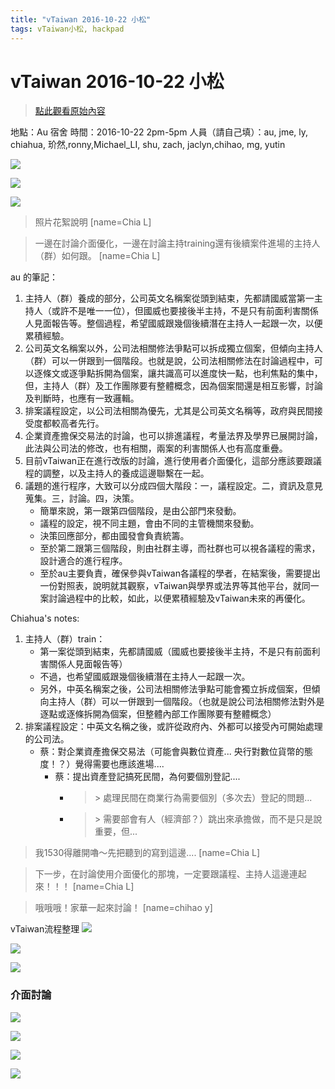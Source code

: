```yaml
---
title: "vTaiwan 2016-10-22 小松"
tags: vTaiwan小松, hackpad
---
```


# vTaiwan 2016-10-22 小松

> [點此觀看原始內容](https://g0v.hackpad.tw/XS7DoCGwObg)

地點：Au 宿舍
時間：2016-10-22 2pm-5pm
人員（請自己填）：au, jme, ly, chiahua, 玠然,ronny,Michael_LI, shu, zach, jaclyn,chihao, mg, yutin

![](https://g0vhackmd.blob.core.windows.net/g0v-hackmd-images/upload_4e6295fa3d438df32006c083e920abc6)

![](https://g0vhackmd.blob.core.windows.net/g0v-hackmd-images/upload_d6abb7fa889c7237db714d24f9bd1497)

![](https://g0vhackmd.blob.core.windows.net/g0v-hackmd-images/upload_a9ba90d20da70c770367d0f878edde0b)

> 照片花絮說明
> [name=Chia L]

> 一邊在討論介面優化，一邊在討論主持training還有後續案件進場的主持人（群）如何跟。
> [name=Chia L]


au 的筆記：
1.  主持人（群）養成的部分，公司英文名稱案從頭到結束，先都請國威當第一主持人（或許不是唯一一位），但國威也要接後半主持，不是只有前面利害關係人見面報告等。整個過程，希望國威跟幾個後續潛在主持人一起跟一次，以便累積經驗。
2.  公司英文名稱案以外，公司法相關修法爭點可以拆成獨立個案，但傾向主持人（群）可以一併跟到一個階段。也就是說，公司法相關修法在討論過程中，可以逐條文或逐爭點拆開為個案，讓共識高可以進度快一點，也利焦點的集中，但，主持人（群）及工作團隊要有整體概念，因為個案間還是相互影響，討論及判斷時，也應有一致邏輯。
3.  排案議程設定，以公司法相關為優先，尤其是公司英文名稱等，政府與民間接受度都較高者先行。
4.  企業資產擔保交易法的討論，也可以排進議程，考量法界及學界已展開討論，此法與公司法的修改，也有相關，兩案的利害關係人也有高度重疊。
5.  目前vTaiwan正在進行改版的討論，進行使用者介面優化，這部分應該要跟議程的調整，以及主持人的養成這邊聯繫在一起。
6.  議題的進行程序，大致可以分成四個大階段：一，議程設定。二，資訊及意見蒐集。三，討論。四，決策。
    - 簡單來說，第一跟第四個階段，是由公部門來發動。
    - 議程的設定，視不同主題，會由不同的主管機關來發動。
    - 決策回應部分，都由國發會負責統籌。
    - 至於第二跟第三個階段，則由社群主導，而社群也可以視各議程的需求，設計適合的進行程序。
    - 至於au主要負責，確保參與vTaiwan各議程的學者，在結案後，需要提出一份對照表，說明就其觀察，vTaiwan與學界或法界等其他平台，就同一案討論過程中的比較，如此，以便累積經驗及vTaiwan未來的再優化。

Chiahua's notes:
1.  主持人（群）train：
    - 第一案從頭到結束，先都請國威（國威也要接後半主持，不是只有前面利害關係人見面報告等）
    - 不過，也希望國威跟幾個後續潛在主持人一起跟一次。
    - 另外，中英名稱案之後，公司法相關修法爭點可能會獨立拆成個案，但傾向主持人（群）可以一併跟到一個階段。（也就是說公司法相關修法對外是逐點或逐條拆開為個案，但整體內部工作團隊要有整體概念）
2.  排案議程設定：中英文名稱之後，或許從政府內、外都可以接受內可開始處理的公司法。
    - 蔡：對企業資產擔保交易法（可能會與數位資產... 央行對數位貨幣的態度！？）覺得需要也應該進場....
        - 蔡：提出資產登記搞死民間，為何要個別登記....
            - >\> 處理民間在商業行為需要個別（多次去）登記的問題...
            - >\> 需要部會有人（經濟部？）跳出來承擔做，而不是只是說重要，但...

> 我1530得離開嚕～先把聽到的寫到這邊....
> [name=Chia L]

> 下一步，在討論使用介面優化的那塊，一定要跟議程、主持人這邊連起來！！！
> [name=Chia L]

> 哦哦哦！家華一起來討論！
> [name=chihao y]


vTaiwan流程整理
![](https://g0vhackmd.blob.core.windows.net/g0v-hackmd-images/upload_aa0e8713c9280bc6a6ebce67a0dd64b6)

![](https://g0vhackmd.blob.core.windows.net/g0v-hackmd-images/upload_348a54b602042e5ed94234562415c63b)

![](https://g0vhackmd.blob.core.windows.net/g0v-hackmd-images/upload_3808c1bbd7872eb4179446c3c1d029e7)



### 介面討論

![](https://g0vhackmd.blob.core.windows.net/g0v-hackmd-images/upload_64f06cea0174d7333975f51306db1cb1)

![](https://g0vhackmd.blob.core.windows.net/g0v-hackmd-images/upload_65704e5777a0749531d6cdc27a6d136f)

![](https://g0vhackmd.blob.core.windows.net/g0v-hackmd-images/upload_1c5ecbd1f38ffb1c82418325f4e05fd3)

![](https://g0vhackmd.blob.core.windows.net/g0v-hackmd-images/upload_93fbc3577f92f4c8ad39b200c861c7f7)


